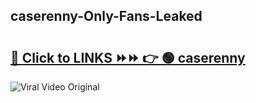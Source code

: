 
 ## caserenny-Only-Fans-Leaked

# <h2><a href="https://clipsfans.com/caserenny&ref=git">🔗 Click to LINKS ⏩⏩ 👉 🟢 caserenny </a></h2>

<a href="https://clipsfans.com/caserenny&ref=git" rel="nofollow" data-target="animated-image.originalLink"><img src="https://i.ibb.co.com/xMMVF88/686577567.gif" alt="Viral Video Original" style="max-width: 100%; display: inline-block;" data-target="animated-image.originalImage"></a>
